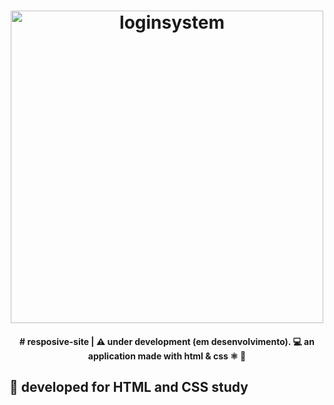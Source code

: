 <h1 align="center">
    <img alt="loginsystem" title="#LoginSystem" src="https://user-images.githubusercontent.com/19331255/79713971-c6845f00-82a5-11ea-8c79-0c35fcc78bef.gif" width="500px" />
</h1>


<h4 align="center"> 
# resposive-site | ⚠ under development (em desenvolvimento).
💻 an application made with html & css ⚛ 🚀
</h4>


## 🚀 developed for HTML and CSS study

  
